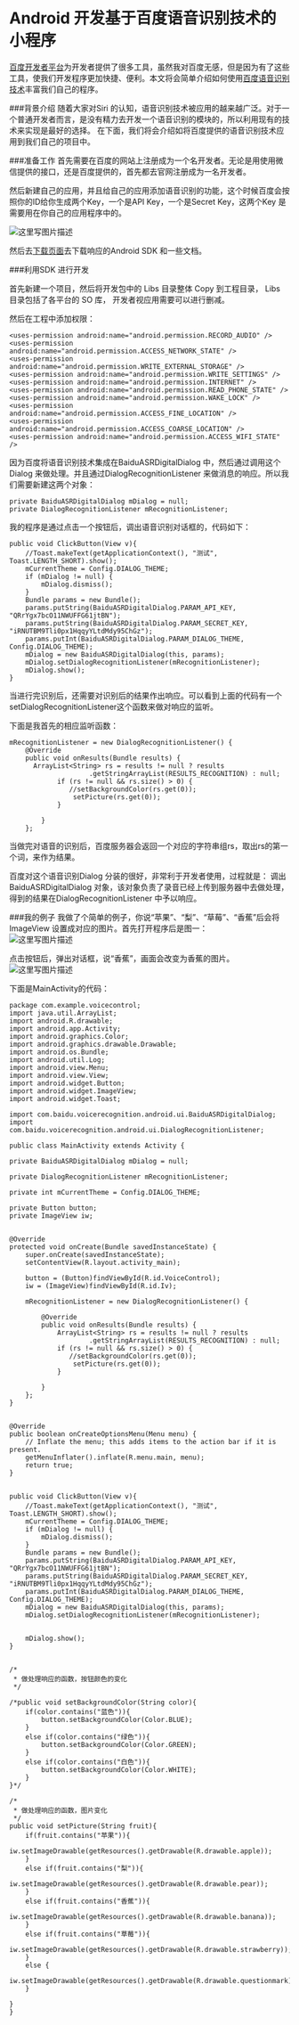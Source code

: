 # Android 开发基于百度语音识别技术的小程序



[百度开发者平台](http://developer.baidu.com)为开发者提供了很多工具，虽然我对百度无感，但是因为有了这些工具，使我们开发程序更加快捷、便利。本文将会简单介绍如何使用[百度语音识别技术](http://yuyin.baidu.com/)丰富我们自己的程序。



###背景介绍
随着大家对Siri 的认知，语音识别技术被应用的越来越广泛。对于一个普通开发者而言，是没有精力去开发一个语音识别的模块的，所以利用现有的技术来实现是最好的选择。
在下面，我们将会介绍如将百度提供的语音识别技术应用到我们自己的项目中。



###准备工作
首先需要在百度的网站上注册成为一个名开发者。无论是用使用微信提供的接口，还是百度提供的，首先都去官网注册成为一名开发者。

然后新建自己的应用，并且给自己的应用添加语音识别的功能，这个时候百度会按照你的ID给你生成两个Key，一个是API Key，一个是Secret Key，这两个Key 是需要用在你自己的应用程序中的。

![这里写图片描述](http://img.blog.csdn.net/20150508134028437)

然后去[下载页面](http://yuyin.baidu.com/asr)去下载响应的Android SDK 和一些文档。


###利用SDK 进行开发

首先新建一个项目，然后将开发包中的 Libs 目录整体 Copy 到工程目录， Libs 目录包括了各平台的 SO 库， 开发者视应用需要可以进行删减。

然后在工程中添加权限：
	
	
    <uses-permission android:name="android.permission.RECORD_AUDIO" />
    <uses-permission android:name="android.permission.ACCESS_NETWORK_STATE" />
    <uses-permission android:name="android.permission.WRITE_EXTERNAL_STORAGE" />
    <uses-permission android:name="android.permission.WRITE_SETTINGS" />
    <uses-permission android:name="android.permission.INTERNET" />
    <uses-permission android:name="android.permission.READ_PHONE_STATE" />
    <uses-permission android:name="android.permission.WAKE_LOCK" />
    <uses-permission android:name="android.permission.ACCESS_FINE_LOCATION" />
    <uses-permission android:name="android.permission.ACCESS_COARSE_LOCATION" />
    <uses-permission android:name="android.permission.ACCESS_WIFI_STATE" />


因为百度将语音识别技术集成在BaiduASRDigitalDialog 中，然后通过调用这个Dialog 来做处理。并且通过DialogRecognitionListener 来做消息的响应。所以我们需要新建这两个对象：
	
    private BaiduASRDigitalDialog mDialog = null;
	private DialogRecognitionListener mRecognitionListener;



我的程序是通过点击一个按钮后，调出语音识别对话框的，代码如下：
	
	public void ClickButton(View v){
    	//Toast.makeText(getApplicationContext(), "测试",  Toast.LENGTH_SHORT).show();
        mCurrentTheme = Config.DIALOG_THEME;
        if (mDialog != null) {
            mDialog.dismiss();
        }
        Bundle params = new Bundle();
        params.putString(BaiduASRDigitalDialog.PARAM_API_KEY, 	       "QRrYgx7bcO11NWUFFG61jtBN");
        params.putString(BaiduASRDigitalDialog.PARAM_SECRET_KEY, "iRNUTBM9Tli0px1HqqyYLtdMdy95ChGz");
        params.putInt(BaiduASRDigitalDialog.PARAM_DIALOG_THEME, Config.DIALOG_THEME);
        mDialog = new BaiduASRDigitalDialog(this, params);
        mDialog.setDialogRecognitionListener(mRecognitionListener);
        mDialog.show();
    }


当进行完识别后，还需要对识别后的结果作出响应。可以看到上面的代码有一个setDialogRecognitionListener这个函数来做对响应的监听。

下面是我首先的相应监听函数：

	mRecognitionListener = new DialogRecognitionListener() {
    	@Override
		public void onResults(Bundle results) {
          ArrayList<String> rs = results != null ? results
                        .getStringArrayList(RESULTS_RECOGNITION) : null;
                if (rs != null && rs.size() > 0) {
                   //setBackgroundColor(rs.get(0));
                    setPicture(rs.get(0));
                }

            }
        };


当做完对语音的识别后，百度服务器会返回一个对应的字符串组rs，取出rs的第一个词，来作为结果。

百度对这个语音识别Dialog 分装的很好，非常利于开发者使用，过程就是：
调出BaiduASRDigitalDialog 对象，该对象负责了录音已经上传到服务器中去做处理，得到的结果在DialogRecognitionListener 中予以响应。


###我的例子
我做了个简单的例子，你说“苹果”、“梨”、“草莓”、“香蕉”后会将ImageView 设置成对应的图片。首先打开程序后是图一：  
![这里写图片描述](http://img.blog.csdn.net/20150508134314986)

点击按钮后，弹出对话框，说“香蕉”，画面会改变为香蕉的图片。  
![这里写图片描述](http://img.blog.csdn.net/20150508135232856)

下面是MainActivity的代码：
	
	package com.example.voicecontrol;
	import java.util.ArrayList;
	import android.R.drawable;
	import android.app.Activity;
	import android.graphics.Color;
	import android.graphics.drawable.Drawable;
	import android.os.Bundle;
	import android.util.Log;
	import android.view.Menu;
	import android.view.View;
	import android.widget.Button;
	import android.widget.ImageView;
	import android.widget.Toast;

	import com.baidu.voicerecognition.android.ui.BaiduASRDigitalDialog;
	import com.baidu.voicerecognition.android.ui.DialogRecognitionListener;

	public class MainActivity extends Activity {

    private BaiduASRDigitalDialog mDialog = null;

    private DialogRecognitionListener mRecognitionListener;

    private int mCurrentTheme = Config.DIALOG_THEME;

    private Button button;
    private ImageView iw;
	
	
    @Override
    protected void onCreate(Bundle savedInstanceState) {
        super.onCreate(savedInstanceState);
        setContentView(R.layout.activity_main);
        
        button = (Button)findViewById(R.id.VoiceControl);
        iw = (ImageView)findViewById(R.id.Iv);
        
        mRecognitionListener = new DialogRecognitionListener() {

            @Override
            public void onResults(Bundle results) {
                ArrayList<String> rs = results != null ? results
                        .getStringArrayList(RESULTS_RECOGNITION) : null;
                if (rs != null && rs.size() > 0) {
                   //setBackgroundColor(rs.get(0));
                    setPicture(rs.get(0));
                }

            }
        };
    }


    @Override
    public boolean onCreateOptionsMenu(Menu menu) {
        // Inflate the menu; this adds items to the action bar if it is present.
        getMenuInflater().inflate(R.menu.main, menu);
        return true;
    }
    
    
    public void ClickButton(View v){
    	//Toast.makeText(getApplicationContext(), "测试",  Toast.LENGTH_SHORT).show();
        mCurrentTheme = Config.DIALOG_THEME;
        if (mDialog != null) {
            mDialog.dismiss();
        }
        Bundle params = new Bundle();
        params.putString(BaiduASRDigitalDialog.PARAM_API_KEY, "QRrYgx7bcO11NWUFFG61jtBN");
        params.putString(BaiduASRDigitalDialog.PARAM_SECRET_KEY, "iRNUTBM9Tli0px1HqqyYLtdMdy95ChGz");
        params.putInt(BaiduASRDigitalDialog.PARAM_DIALOG_THEME, Config.DIALOG_THEME);
        mDialog = new BaiduASRDigitalDialog(this, params);
        mDialog.setDialogRecognitionListener(mRecognitionListener);
        
       
        mDialog.show();
    }
    
    
    /*
     * 做处理响应的函数，按钮颜色的变化
     */
    
    /*public void setBackgroundColor(String color){
    	if(color.contains("蓝色")){
    		button.setBackgroundColor(Color.BLUE);
    	}
    	else if(color.contains("绿色")){
    		button.setBackgroundColor(Color.GREEN);
    	}
    	else if(color.contains("白色")){
    		button.setBackgroundColor(Color.WHITE);
    	}
    }*/
    
    /*
     * 做处理响应的函数，图片变化
     */
    public void setPicture(String fruit){
    	if(fruit.contains("苹果")){
    		iw.setImageDrawable(getResources().getDrawable(R.drawable.apple));
    	}
    	else if(fruit.contains("梨")){
    		iw.setImageDrawable(getResources().getDrawable(R.drawable.pear));
    	}
    	else if(fruit.contains("香蕉")){
    		iw.setImageDrawable(getResources().getDrawable(R.drawable.banana));
    	}
    	else if(fruit.contains("草莓")){
    		iw.setImageDrawable(getResources().getDrawable(R.drawable.strawberry));
    	}
    	else {
    		iw.setImageDrawable(getResources().getDrawable(R.drawable.questionmark));
    	}
    	
    }    
	}
	


